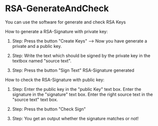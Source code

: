# RSA-GenerateAndCheck
You can use the software for generate and check RSA Keys



How to generate a RSA-Signature with private key:

1. Step:
Press the button "Create Keys" --> Now you have generate a private and a public key.

2. Step:
Write the text which should be signed by the private key in the textbox named "source text".

3. Step:
Press the button "Sign Text"
RSA-Signature generated




How to check the RSA-Signature with public key:

1. Step:
Enter the public key in the "public Key" text box.
Enter the signature in the "signature" text box.
Enter the right source text in the "source text" text box.

2. Step:
Press the button "Check Sign"

3. Step:
You get an output whether the signature matches or not!
